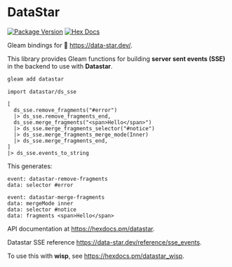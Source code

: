 # DataStar

[![Package Version](https://img.shields.io/hexpm/v/datastar)](https://hex.pm/packages/datastar)
[![Hex Docs](https://img.shields.io/badge/hex-docs-ffaff3)](https://hexdocs.pm/datastar/)

Gleam bindings for 🚀 <https://data-star.dev/>.

This library provides Gleam functions for building **server sent events (SSE)** in the backend to use with **Datastar**.

```sh
gleam add datastar
```

```gleam
import datastar/ds_sse

[
  ds_sse.remove_fragments("#error")
  |> ds_sse.remove_fragments_end,
  ds_sse.merge_fragments("<span>Hello</span>")
  |> ds_sse.merge_fragments_selector("#notice")
  |> ds_sse.merge_fragments_merge_mode(Inner)
  |> ds_sse.merge_fragments_end,
]
|> ds_sse.events_to_string
```

This generates:

```text
event: datastar-remove-fragments
data: selector #error

event: datastar-merge-fragments
data: mergeMode inner
data: selector #notice
data: fragments <span>Hello</span>
```

API documentation at <https://hexdocs.pm/datastar>.

Datastar SSE reference <https://data-star.dev/reference/sse_events>.

To use this with **wisp**, see <https://hexdocs.pm/datastar_wisp>.
